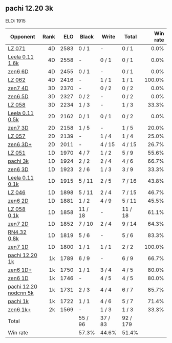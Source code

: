 ## pachi 12.20 3k ##

ELO: 1915

Opponent | Rank | ELO | Black | Write | Total | Win rate
---------|-----:|----:|-------|-------|-------|-------:
[LZ 071](LZ%20071.md) | 4D | 2583 | 0 / 1 | - | 0 / 1 | 0.0%
[Leela 0.11 1.6k](Leela%200.11%201.6k.md) | 4D | 2558 | - | 0 / 1 | 0 / 1 | 0.0%
[zen6 6D](zen6%206D.md) | 4D | 2455 | 0 / 1 | - | 0 / 1 | 0.0%
[LZ 062](LZ%20062.md) | 4D | 2416 | - | 1 / 1 | 1 / 1 | 100.0%
[zen7 4D](zen7%204D.md) | 3D | 2370 | - | 0 / 2 | 0 / 2 | 0.0%
[zen6 5D](zen6%205D.md) | 3D | 2327 | 0 / 2 | - | 0 / 2 | 0.0%
[LZ 058](LZ%20058.md) | 3D | 2234 | 1 / 3 | - | 1 / 3 | 33.3%
[Leela 0.11 0.5k](Leela%200.11%200.5k.md) | 2D | 2162 | 0 / 1 | 0 / 1 | 0 / 2 | 0.0%
[zen7 3D](zen7%203D.md) | 2D | 2158 | 1 / 5 | - | 1 / 5 | 20.0%
[LZ 057](LZ%20057.md) | 2D | 2139 | - | 1 / 4 | 1 / 4 | 25.0%
[zen6 3D+](zen6%203D+.md) | 2D | 2011 | - | 4 / 15 | 4 / 15 | 26.7%
[LZ 051](LZ%20051.md) | 1D | 1970 | 4 / 7 | 1 / 2 | 5 / 9 | 55.6%
[pachi 3k](pachi%203k.md) | 1D | 1924 | 2 / 2 | 2 / 4 | 4 / 6 | 66.7%
[zen6 3D](zen6%203D.md) | 1D | 1923 | 2 / 6 | 1 / 3 | 3 / 9 | 33.3%
[Leela 0.11 0.1k](Leela%200.11%200.1k.md) | 1D | 1915 | 5 / 11 | 2 / 5 | 7 / 16 | 43.8%
[LZ 046](LZ%20046.md) | 1D | 1898 | 5 / 11 | 2 / 4 | 7 / 15 | 46.7%
[zen6 2D](zen6%202D.md) | 1D | 1881 | 1 / 2 | 4 / 9 | 5 / 11 | 45.5%
[LZ 058 0.1k](LZ%20058%200.1k.md) | 1D | 1858 | 11 / 18 | - | 11 / 18 | 61.1%
[zen7 2D](zen7%202D.md) | 1D | 1852 | 7 / 10 | 2 / 4 | 9 / 14 | 64.3%
[RN4.32 0.8k](RN4.32%200.8k.md) | 1D | 1819 | 5 / 6 | - | 5 / 6 | 83.3%
[zen7 1D](zen7%201D.md) | 1D | 1800 | 1 / 1 | 1 / 1 | 2 / 2 | 100.0%
[pachi 12.20 1k](pachi%2012.20%201k.md) | 1k | 1789 | 6 / 9 | - | 6 / 9 | 66.7%
[zen6 1D+](zen6%201D+.md) | 1k | 1750 | 1 / 1 | 3 / 4 | 4 / 5 | 80.0%
[zen6 1D](zen6%201D.md) | 1k | 1746 | - | 4 / 5 | 4 / 5 | 80.0%
[pachi 12.20 nodcnn 5k](pachi%2012.20%20nodcnn%205k.md) | 1k | 1731 | 2 / 3 | 4 / 4 | 6 / 7 | 85.7%
[pachi 1k](pachi%201k.md) | 1k | 1722 | 1 / 1 | 4 / 6 | 5 / 7 | 71.4%
[zen6 1k+](zen6%201k+.md) | 2k | 1569 | - | 1 / 3 | 1 / 3 | 33.3%
Total | | | 55 / 96 | 37 / 83 | 92 / 179 | 
Win rate| | | 57.3% | 44.6% | 51.4% | 
